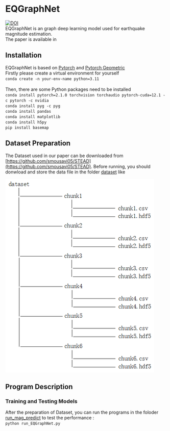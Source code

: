 # EQGraphNet
[![DOI](https://zenodo.org/badge/578110292.svg)](https://zenodo.org/badge/latestdoi/578110292) <br>
EQGraphNet is an graph deep learning model used for earthquake magnitude estimation. <br>
The paper is available in 

## Installation
EQGraphNet is based on [Pytorch](https://pytorch.org/docs/stable/index.html) and [Pytorch Geometric](https://pytorch-geometric.readthedocs.io/en/latest/index.html)<br>
Firstly please create a virtual environment for yourself<br>
`conda create -n your-env-name python=3.11`<br><br>
Then, there are some Python packages need to be installed<br>
`conda install pytorch=2.1.0 torchvision torchaudio pytorch-cuda=12.1 -c pytorch -c nvidia`<br>
`conda install pyg -c pyg`<br>
`conda install pandas`<br>
`conda install matplotlib`<br>
`conda install h5py`<br>
`pip install basemap`<br>

## Dataset Preparation
The Dataset used in our paper can be downloaded from [https://github.com/smousavi05/STEAD](https://github.com/smousavi05/STEAD). Before running, you should donwload and  store the data file in the folder [dataset](https://github.com/czw1296924847/EQGraphNet/tree/main/dataset) like<br>

![image](https://github.com/czw1296924847/EQGraphNet/blob/main/dataset_structure.png)

## Program Description
### Training and Testing Models
After the preparation of Dataset, you can run the programs in the foloder [run_mag_predict](https://github.com/czw1296924847/EQGraphNet/blob/main/run_mag_predict) to test the performance : <br>
`python run_EQGraphNet.py`
